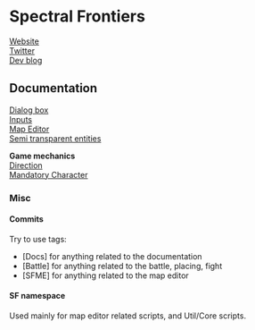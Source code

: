 # Spectral Frontiers

[Website](http://spectralfrontiers.com/)  
[Twitter](https://twitter.com/specfrontiers)  
[Dev blog](https://forums.tigsource.com/index.php?topic=64909.0)

## Documentation

[Dialog box](Documentation/DialogBox.md)  
[Inputs](Documentation/Inputs.md)  
[Map Editor](Documentation/SFMapEditor.md)  
[Semi transparent entities](Documentation/SemiTransparentEntities.md)

**Game mechanics**  
   [Direction](Documentation/Direction.md)  
   [Mandatory Character](Documentation/MandatoryCharacter.md)

### Misc

#### Commits

Try to use tags:
- [Docs] for anything related to the documentation
- [Battle] for anything related to the battle, placing, fight
- [SFME] for anything related to the map editor

#### SF namespace

Used mainly for map editor related scripts, and Util/Core scripts.
